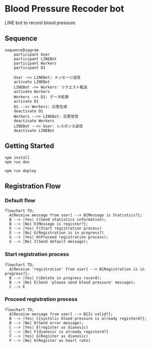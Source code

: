 # Blood Pressure Recoder bot

LINE bot to record blood pressure.

## Sequence

```mermaid
sequenceDiagram
    participant User
    participant LINEBot
    participant Workers
    participant D1

    User ->> LINEBot: メッセージ送信
    activate LINEBot
    LINEBot ->> Workers: リクエスト転送
    activate Workers
    Workers ->> D1: データ処理
    activate D1
    D1 -->> Workers: 応答生成
    deactivate D1
    Workers -->> LINEBot: 応答受信
    deactivate Workers
    LINEBot -->> User: レスポンス送信
    deactivate LINEBot
```

## Getting Started

```
npm install
npm run dev
```

```
npm run deploy
```

## Registration Flow

### Default flow

```mermaid
flowchart TD;
  A[Receive message from user] --> B{Message is Statistics?};
  B --> |Yes| C(Send statistics information);
  B --> |No| E{Message is register?};
  E --> |Yes| F(Start registration process)
  E --> |No| G(Registration is in progress?)
  G --> |Yes| H(Proceed registration process);
  G --> |No| I(Send default message);
```

### Start registration process

```mermaid
flowchart TD;
  A[Receive 'registration' from user] --> B{Registration is in progress?};
  B --> |Yes| C(Delete in progress record);
  B --> |No| E(Send 'please send blood pressure' message);
  C --> E
```

### Proceed registration process

```mermaid
flowchart TD;
  A[Receive message from user] --> B{Is valid?};
  B --> |Yes| C{systolic blood pressure is already registerd?};
  B --> |No| D(Send error message);
  C --> |Yes| E(register as dianosic)
  C --> |No| F{dianosic is already registerd?}
  F --> |Yes| G(Register as dianosic)
  F --> |No| H(Register as heart rate)
```
